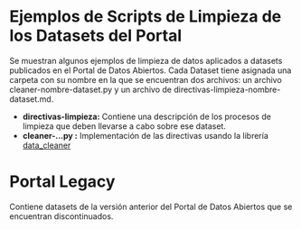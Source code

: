 # Ejemplos de Scripts de Limpieza de los Datasets del Portal

Se muestran algunos ejemplos de limpieza de datos aplicados a datasets publicados en el Portal de Datos Abiertos. Cada Dataset tiene asignada una carpeta con su nombre en la que se encuentran dos archivos: un archivo cleaner-nombre-dataset.py y un archivo de directivas-limpieza-nombre-dataset.md.

* **directivas-limpieza:** Contiene una descripción de los procesos de limpieza que deben llevarse a cabo sobre ese dataset.
* **cleaner-...py :** Implementación de las directivas usando la librería [data_cleaner](https://github.com/gobabiertoAR/data-cleaner)

# Portal Legacy

Contiene datasets de la versión anterior del Portal de Datos Abiertos que se encuentran discontinuados.
